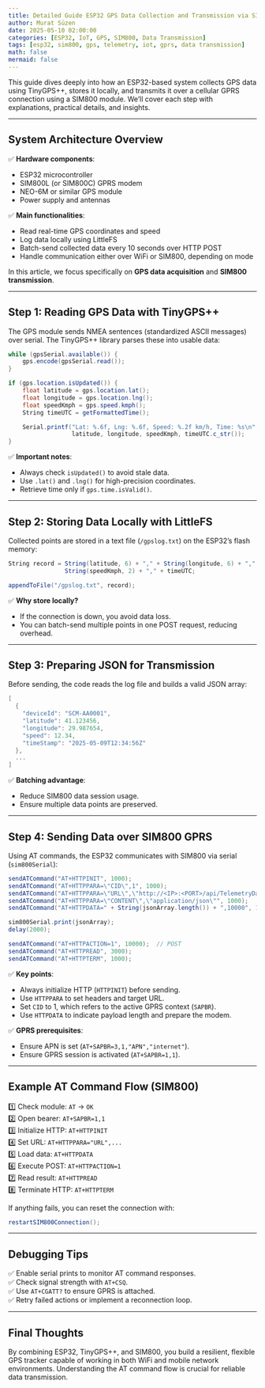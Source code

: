```yaml
---
title: Detailed Guide ESP32 GPS Data Collection and Transmission via SIM800
author: Murat Süzen
date: 2025-05-10 02:00:00
categories: [ESP32, IoT, GPS, SIM800, Data Transmission]
tags: [esp32, sim800, gps, telemetry, iot, gprs, data transmission]
math: false
mermaid: false
---
```


This guide dives deeply into how an ESP32-based system collects GPS data using TinyGPS++, stores it locally, and transmits it over a cellular GPRS connection using a SIM800 module. We’ll cover each step with explanations, practical details, and insights.

---

## System Architecture Overview

✅ **Hardware components**:
- ESP32 microcontroller
- SIM800L (or SIM800C) GPRS modem
- NEO-6M or similar GPS module
- Power supply and antennas

✅ **Main functionalities**:
- Read real-time GPS coordinates and speed
- Log data locally using LittleFS
- Batch-send collected data every 10 seconds over HTTP POST
- Handle communication either over WiFi or SIM800, depending on mode

In this article, we focus specifically on **GPS data acquisition** and **SIM800 transmission**.

---

## Step 1: Reading GPS Data with TinyGPS++

The GPS module sends NMEA sentences (standardized ASCII messages) over serial. The TinyGPS++ library parses these into usable data:

```csharp
while (gpsSerial.available()) {
    gps.encode(gpsSerial.read());
}

if (gps.location.isUpdated()) {
    float latitude = gps.location.lat();
    float longitude = gps.location.lng();
    float speedKmph = gps.speed.kmph();
    String timeUTC = getFormattedTime();

    Serial.printf("Lat: %.6f, Lng: %.6f, Speed: %.2f km/h, Time: %s\n",
                  latitude, longitude, speedKmph, timeUTC.c_str());
}
```

✅ **Important notes**:
- Always check `isUpdated()` to avoid stale data.
- Use `.lat()` and `.lng()` for high-precision coordinates.
- Retrieve time only if `gps.time.isValid()`.

---

## Step 2: Storing Data Locally with LittleFS

Collected points are stored in a text file (`/gpslog.txt`) on the ESP32’s flash memory:

```csharp
String record = String(latitude, 6) + "," + String(longitude, 6) + "," +
                String(speedKmph, 2) + "," + timeUTC;

appendToFile("/gpslog.txt", record);
```

✅ **Why store locally?**
- If the connection is down, you avoid data loss.
- You can batch-send multiple points in one POST request, reducing overhead.

---

## Step 3: Preparing JSON for Transmission

Before sending, the code reads the log file and builds a valid JSON array:

```csharp
[
  {
    "deviceId": "SCM-AA0001",
    "latitude": 41.123456,
    "longitude": 29.987654,
    "speed": 12.34,
    "timeStamp": "2025-05-09T12:34:56Z"
  },
  ...
]
```

✅ **Batching advantage**:
- Reduce SIM800 data session usage.
- Ensure multiple data points are preserved.

---

## Step 4: Sending Data over SIM800 GPRS

Using AT commands, the ESP32 communicates with SIM800 via serial (`sim800Serial`):

```csharp
sendATCommand("AT+HTTPINIT", 1000);
sendATCommand("AT+HTTPPARA=\"CID\",1", 1000);
sendATCommand("AT+HTTPPARA=\"URL\",\"http://<IP>:<PORT>/api/TelemetryData\"", 1000);
sendATCommand("AT+HTTPPARA=\"CONTENT\",\"application/json\"", 1000);
sendATCommand("AT+HTTPDATA=" + String(jsonArray.length()) + ",10000", 1000);

sim800Serial.print(jsonArray);
delay(2000);

sendATCommand("AT+HTTPACTION=1", 10000);  // POST
sendATCommand("AT+HTTPREAD", 3000);
sendATCommand("AT+HTTPTERM", 1000);
```

✅ **Key points**:
- Always initialize HTTP (`HTTPINIT`) before sending.
- Use `HTTPPARA` to set headers and target URL.
- Set `CID` to 1, which refers to the active GPRS context (`SAPBR`).
- Use `HTTPDATA` to indicate payload length and prepare the modem.

✅ **GPRS prerequisites**:
- Ensure APN is set (`AT+SAPBR=3,1,"APN","internet"`).
- Ensure GPRS session is activated (`AT+SAPBR=1,1`).

---

## Example AT Command Flow (SIM800)

1️⃣ Check module: `AT` → `OK`  
2️⃣ Open bearer: `AT+SAPBR=1,1`  
3️⃣ Initialize HTTP: `AT+HTTPINIT`  
4️⃣ Set URL: `AT+HTTPPARA="URL",...`  
5️⃣ Load data: `AT+HTTPDATA`  
6️⃣ Execute POST: `AT+HTTPACTION=1`  
7️⃣ Read result: `AT+HTTPREAD`  
8️⃣ Terminate HTTP: `AT+HTTPTERM`

If anything fails, you can reset the connection with:

```csharp
restartSIM800Connection();
```

---

## Debugging Tips

✅ Enable serial prints to monitor AT command responses.  
✅ Check signal strength with `AT+CSQ`.  
✅ Use `AT+CGATT?` to ensure GPRS is attached.  
✅ Retry failed actions or implement a reconnection loop.

---

## Final Thoughts

By combining ESP32, TinyGPS++, and SIM800, you build a resilient, flexible GPS tracker capable of working in both WiFi and mobile network environments. Understanding the AT command flow is crucial for reliable data transmission.